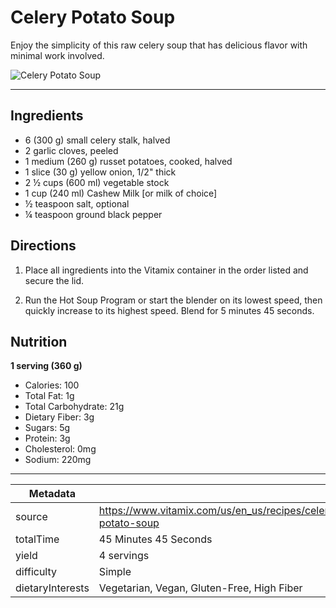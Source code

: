 # Celery Potato Soup

Enjoy the simplicity of this raw celery soup that has delicious flavor with minimal work involved.

![Celery Potato Soup](https://www.vitamix.com/content/dam/vitamix/migration/media/recipe/rcpcelerypotatosoup/images/celerypotatosoupmainjpg.jpg)

---

## Ingredients

- 6 (300 g) small celery stalk, halved
- 2 garlic cloves, peeled
- 1 medium (260 g) russet potatoes, cooked, halved
- 1 slice (30 g) yellow onion, 1/2" thick
- 2 ½ cups (600 ml) vegetable stock
- 1 cup (240 ml) Cashew Milk [or milk of choice]
- ½ teaspoon salt, optional
- ¼ teaspoon ground black pepper

## Directions

1. Place all ingredients into the Vitamix container in the order listed and secure the lid.

2. Run the Hot Soup Program or start the blender on its lowest speed, then quickly increase to its highest speed. Blend for 5 minutes 45 seconds.

## Nutrition

**1 serving (360 g)**

- Calories: 100
- Total Fat: 1g
- Total Carbohydrate: 21g
- Dietary Fiber: 3g
- Sugars: 5g
- Protein: 3g
- Cholesterol: 0mg
- Sodium: 220mg

---

| Metadata |  |
| --- | --- |
| source | https://www.vitamix.com/us/en_us/recipes/celery-potato-soup |
| totalTime | 45 Minutes 45 Seconds |
| yield | 4 servings |
| difficulty | Simple |
| dietaryInterests | Vegetarian, Vegan, Gluten-Free, High Fiber |

